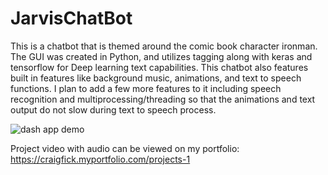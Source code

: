 # JarvisChatBot

This is a chatbot that is themed around the comic book character ironman. The GUI was created in Python, and utilizes tagging along with keras and tensorflow for Deep learning text capabilities. This chatbot also features built in features like background music, animations, and text to speech functions. I plan to add a few more features to it including speech recognition and multiprocessing/threading so that the animations and text output do not slow during text to speech process.

![dash app demo](JARVIS.gif.gif)



Project video with audio can be viewed on my portfolio:
https://craigfick.myportfolio.com/projects-1



